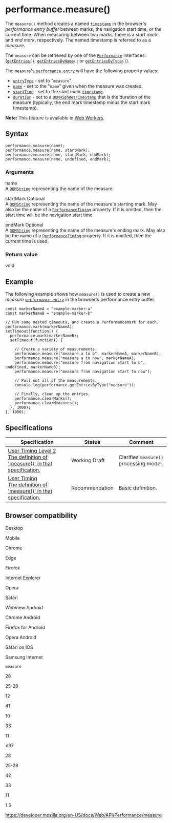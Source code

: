 # performance.measure()

The `measure()` method creates a named [`timestamp`](../domhighrestimestamp) in the browser's _performance entry buffer_ between marks, the navigation start time, or the current time. When measuring between two marks, there is a _start mark_ and _end mark_, respectively. The named timestamp is referred to as a _measure_.

The `measure` can be retrieved by one of the [`Performance`](../performance) interfaces: ([`getEntries()`](getentries), [`getEntriesByName()`](getentriesbyname) or [`getEntriesByType()`](getentriesbytype)).

The `measure`'s [`performance entry`](../performanceentry) will have the following property values:

- [`entryType`](../performanceentry/entrytype) - set to "`measure`".
- [`name`](../performanceentry/name) - set to the "`name`" given when the measure was created.
- [`startTime`](../performanceentry/starttime) - set to the start mark [`timestamp`](../domhighrestimestamp).
- [`duration`](../performanceentry/duration) - set to a [`DOMHighResTimeStamp`](../domhighrestimestamp) that is the duration of the measure (typically, the end mark timestamp minus the start mark timestamp).

**Note:** This feature is available in [Web Workers](../web_workers_api).

## Syntax

    performance.measure(name);
    performance.measure(name, startMark);
    performance.measure(name, startMark, endMark);
    performance.measure(name, undefined, endMark);

### Arguments

name  
A [`DOMString`](../domstring) representing the name of the measure.

startMark <span class="badge inline optional">Optional</span>  
A [`DOMString`](../domstring) representing the name of the measure's starting mark. May also be the name of a [`PerformanceTiming`](../performancetiming) property. If it is omitted, then the start time will be the navigation start time.

endMark <span class="badge inline optional">Optional</span>  
A [`DOMString`](../domstring) representing the name of the measure's ending mark. May also be the name of a [`PerformanceTiming`](../performancetiming) property. If it is omitted, then the current time is used.

### Return value

void

## Example

The following example shows how `measure()` is used to create a new _measure_ [`performance entry`](../performanceentry) in the browser's performance entry buffer.

    const markerNameA = "example-marker-a"
    const markerNameB = "example-marker-b"

    // Run some nested timeouts, and create a PerformanceMark for each.
    performance.mark(markerNameA);
    setTimeout(function() {
      performance.mark(markerNameB);
      setTimeout(function() {

        // Create a variety of measurements.
        performance.measure("measure a to b", markerNameA, markerNameB);
        performance.measure("measure a to now", markerNameA);
        performance.measure("measure from navigation start to b", undefined, markerNameB);
        performance.measure("measure from navigation start to now");

        // Pull out all of the measurements.
        console.log(performance.getEntriesByType("measure"));

        // Finally, clean up the entries.
        performance.clearMarks();
        performance.clearMeasures();
      }, 1000);
    }, 1000);

## Specifications

<table><thead><tr class="header"><th>Specification</th><th>Status</th><th>Comment</th></tr></thead><tbody><tr class="odd"><td><a href="https://w3c.github.io/user-timing/#dom-performance-measure">User Timing Level 2<br />
<span class="small">The definition of 'measure()' in that specification.</span></a></td><td><span class="spec-wd">Working Draft</span></td><td>Clarifies <code>measure()</code> processing model.</td></tr><tr class="even"><td><a href="https://www.w3.org/TR/user-timing/#dom-performance-measure">User Timing<br />
<span class="small">The definition of 'measure()' in that specification.</span></a></td><td><span class="spec-rec">Recommendation</span></td><td>Basic definition.</td></tr></tbody></table>

## Browser compatibility

Desktop

Mobile

Chrome

Edge

Firefox

Internet Explorer

Opera

Safari

WebView Android

Chrome Android

Firefox for Android

Opera Android

Safari on IOS

Samsung Internet

`measure`

28

25-28

12

41

10

33

11

≤37

28

25-28

42

33

11

1.5

<a href="https://developer.mozilla.org/en-US/docs/Web/API/Performance/measure" class="_attribution-link">https://developer.mozilla.org/en-US/docs/Web/API/Performance/measure</a>
